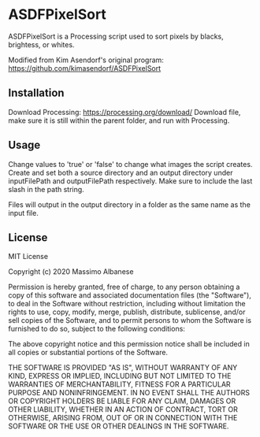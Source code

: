 # ASDFPixelSort
ASDFPixelSort is a Processing script used to sort pixels by blacks, brightess, or whites.

Modified from Kim Asendorf's original program: https://github.com/kimasendorf/ASDFPixelSort

## Installation 
Download Processing: https://processing.org/download/
Download file, make sure it is still within the parent folder, and run with Processing. 

## Usage 
Change values to 'true' or 'false' to change what images the script creates. 
Create and set both a source directory and an output directory under inputFilePath and outputFilePath respectively. Make sure to include the last slash in the path string.

Files will output in the output directory in a folder as the same name as the input file.

## License 
MIT License

Copyright (c) 2020 Massimo Albanese

Permission is hereby granted, free of charge, to any person obtaining a copy
of this software and associated documentation files (the "Software"), to deal
in the Software without restriction, including without limitation the rights
to use, copy, modify, merge, publish, distribute, sublicense, and/or sell
copies of the Software, and to permit persons to whom the Software is
furnished to do so, subject to the following conditions:

The above copyright notice and this permission notice shall be included in all
copies or substantial portions of the Software.

THE SOFTWARE IS PROVIDED "AS IS", WITHOUT WARRANTY OF ANY KIND, EXPRESS OR
IMPLIED, INCLUDING BUT NOT LIMITED TO THE WARRANTIES OF MERCHANTABILITY,
FITNESS FOR A PARTICULAR PURPOSE AND NONINFRINGEMENT. IN NO EVENT SHALL THE
AUTHORS OR COPYRIGHT HOLDERS BE LIABLE FOR ANY CLAIM, DAMAGES OR OTHER
LIABILITY, WHETHER IN AN ACTION OF CONTRACT, TORT OR OTHERWISE, ARISING FROM,
OUT OF OR IN CONNECTION WITH THE SOFTWARE OR THE USE OR OTHER DEALINGS IN THE
SOFTWARE.


